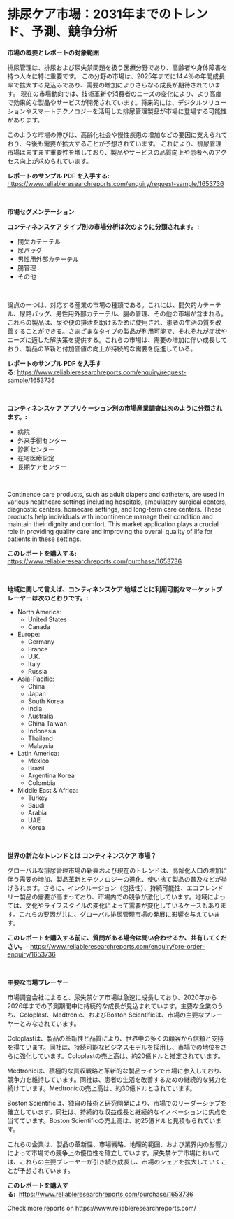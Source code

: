 <p><h1>排尿ケア市場：2031年までのトレンド、予測、競争分析</h1></p><p><strong>市場の概要とレポートの対象範囲</strong></p>
<p><p>排尿管理は、排尿および尿失禁問題を扱う医療分野であり、高齢者や身体障害を持つ人々に特に重要です。 この分野の市場は、2025年までに14.4％の年間成長率で拡大する見込みであり、需要の増加によりさらなる成長が期待されています。 現在の市場動向では、技術革新や消費者のニーズの変化により、より高度で効果的な製品やサービスが開発されています。将来的には、デジタルソリューションやスマートテクノロジーを活用した排尿管理製品が市場に登場する可能性があります。</p><p>このような市場の伸びは、高齢化社会や慢性疾患の増加などの要因に支えられており、今後も需要が拡大することが予想されています。 これにより、排尿管理市場はますます重要性を増しており、製品やサービスの品質向上や患者へのアクセス向上が求められています。</p></p>
<p><strong>レポートのサンプル PDF を入手する:</strong> <a href="https://www.reliableresearchreports.com/enquiry/request-sample/1653736">https://www.reliableresearchreports.com/enquiry/request-sample/1653736</a></p>
<p>&nbsp;</p>
<p><strong>市場セグメンテーション</strong></p>
<p><strong>コンティネンスケア タイプ別の市場分析は次のように分類されます。:</strong></p>
<p><ul><li>間欠カテーテル</li><li>尿バッグ</li><li>男性用外部カテーテル</li><li>腸管理</li><li>その他</li></ul></p>
<p>&nbsp;</p>
<p><p>論点の一つは、対応する産業の市場の種類である。これには、間欠的カテーテル、尿路バッグ、男性用外部カテーテル、腸の管理、その他の市場が含まれる。これらの製品は、尿や便の排泄を助けるために使用され、患者の生活の質を改善することができる。さまざまなタイプの製品が利用可能で、それぞれが症状やニーズに適した解決策を提供する。これらの市場は、需要の増加に伴い成長しており、製品の革新と付加価値の向上が持続的な需要を促進している。</p></p>
<p><strong>レポートのサンプル PDF を入手する:</strong>&nbsp;<a href="https://www.reliableresearchreports.com/enquiry/request-sample/1653736">https://www.reliableresearchreports.com/enquiry/request-sample/1653736</a></p>
<p>&nbsp;</p>
<p><strong> コンティネンスケア アプリケーション別の市場産業調査は次のように分類されます。:</strong></p>
<p><ul><li>病院</li><li>外来手術センター</li><li>診断センター</li><li>在宅医療設定</li><li>長期ケアセンター</li></ul></p>
<p>&nbsp;</p>
<p><p>Continence care products, such as adult diapers and catheters, are used in various healthcare settings including hospitals, ambulatory surgical centers, diagnostic centers, homecare settings, and long-term care centers. These products help individuals with incontinence manage their condition and maintain their dignity and comfort. This market application plays a crucial role in providing quality care and improving the overall quality of life for patients in these settings.</p></p>
<p><strong>このレポートを購入する:</strong>&nbsp; <a href="https://www.reliableresearchreports.com/purchase/1653736">https://www.reliableresearchreports.com/purchase/1653736</a></p>
<p>&nbsp;</p>
<p><strong>地域に関して言えば、コンティネンスケア 地域ごとに利用可能なマーケットプレーヤーは次のとおりです。:</strong></p>
<p><ul>
    <li>
        North America:
        <ul>
            <li>United States</li>
            <li>Canada</li>
        </ul>
    </li>
    <li>
        Europe:
        <ul>
            <li>Germany</li>
            <li>France</li>
            <li>U.K.</li>
            <li>Italy</li>
            <li>Russia</li>
        </ul>
    </li>
    <li>
        Asia-Pacific:
        <ul>
            <li>China</li>
            <li>Japan</li>
            <li>South Korea</li>
            <li>India</li>
            <li>Australia</li>
            <li>China Taiwan</li>
            <li>Indonesia</li>
            <li>Thailand</li>
            <li>Malaysia</li>
        </ul>
    </li>
    <li>
        Latin America:
        <ul>
            <li>Mexico</li>
            <li>Brazil</li>
            <li>Argentina Korea</li>
            <li>Colombia</li>
        </ul>
    </li>
    <li>
        Middle East & Africa:
        <ul>
            <li>Turkey</li>
            <li>Saudi</li>
            <li>Arabia</li>
            <li>UAE</li>
            <li>Korea</li>
        </ul>
    </li>
    </ul></p>
<p>&nbsp;</p>
<p><strong>世界の新たなトレンドとは コンティネンスケア 市場？</strong></p>
<p><p>グローバルな排尿管理市場の新興および現在のトレンドは、高齢化人口の増加に伴う需要の増加、製品革新とテクノロジーの進化、使い捨て製品の普及などが挙げられます。さらに、インクルージョン（包括性）、持続可能性、エコフレンドリー製品の需要が高まっており、市場内での競争が激化しています。地域によっては、文化やライフスタイルの変化によって需要が変化しているケースもあります。これらの要因が共に、グローバル排尿管理市場の発展に影響を与えています。</p></p>
<p><strong>このレポートを購入する前に、質問がある場合は問い合わせるか、共有してください。</strong>- <a href="https://www.reliableresearchreports.com/enquiry/pre-order-enquiry/1653736">https://www.reliableresearchreports.com/enquiry/pre-order-enquiry/1653736</a></p>
<p>&nbsp;</p>
<p><strong>主要な市場プレーヤー</strong></p>
<p><p>市場調査会社によると、尿失禁ケア市場は急速に成長しており、2020年から2026年までの予測期間中に持続的な成長が見込まれています。主要な企業のうち、Coloplast、Medtronic、およびBoston Scientificは、市場の主要なプレーヤーとみなされています。</p><p>Coloplastは、製品の革新性と品質により、世界中の多くの顧客から信頼と支持を得ています。同社は、持続可能なビジネスモデルを採用し、市場での地位をさらに強化しています。Coloplastの売上高は、約20億ドルと推定されています。</p><p>Medtronicは、積極的な買収戦略と革新的な製品ラインで市場に参入しており、競争力を維持しています。同社は、患者の生活を改善するための継続的な努力を続けています。Medtronicの売上高は、約30億ドルとされています。</p><p>Boston Scientificは、独自の技術と研究開発により、市場でのリーダーシップを確立しています。同社は、持続的な収益成長と継続的なイノベーションに焦点を当てています。Boston Scientificの売上高は、約25億ドルと見積もられています。</p><p>これらの企業は、製品の革新性、市場戦略、地理的範囲、および業界内の影響力によって市場での競争上の優位性を確立しています。尿失禁ケア市場においては、これらの主要プレーヤーが引き続き成長し、市場のシェアを拡大していくことが予想されています。</p></p>
<p><strong>このレポートを購入する:</strong>&nbsp;&nbsp;<a href="https://www.reliableresearchreports.com/purchase/1653736">https://www.reliableresearchreports.com/purchase/1653736</a></p>
<p>Check more reports on https://www.reliableresearchreports.com/</p>
